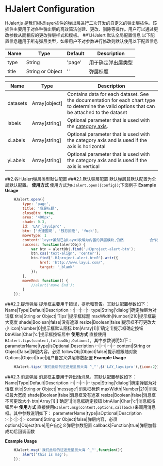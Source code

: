 # HJalert Configuration


HJalertjs 是我们根据layer插件的弹出层进行二次开发的自定义的弹出层插件。该插件主要用于对各种弹出层的高效简洁创建、更改、删除等操作。用户可以通过更改参数从而相应的更改弹层样式和模板。
##1.HJalert 默认全局配置信息
以下配置信息适用于所有弹层类型，如果用户不对参数进行修改则默认使用以下配置信息


Name | Type | Default | Description
--- | --- | --- |----
type | String | 'page' | 用于确定弹出层类型
title | String or Object | '' | 弹层标题



Name | Type | Description
--- | --- | ----
datasets | Array[object] | Contains data for each dataset. See the documentation for each chart type to determine the valid options that can be attached to the dataset
labels | Array[string] | Optional parameter that is used with the [category axis](#scales-category-scale).
xLabels | Array[string] | Optional parameter that is used with the category axis and is used if the axis is horizontal
yLabels | Array[string] | Optional parameter that is used with the category axis and is used if the axis is vertical



##2.各HJalert弹层类型默认配置
###2.1.默认弹层配置
默认弹层其默认配置为全局默认配置。
**使用方式**
使用方式为`HJalert.open({config})`;下面例子
**Example Usage**
```javascript
    HJalert.open({
        type: 'page',
        title: '我是标题',
        closeBtn: true,
        area: '400px',
        shade: 0.3,
        id: 'LAY_layuipro' ,
        btn: ['火速围观', '残忍拒绝', 'fuck'],
        moveType: 1 
        content:'layer虽然已被Layui收编为内置的弹层模块,仍然            会作为一个独立组件全力维护、升级。',
        success: function(alertObj) {
            var btn = alertObj.find('.HJproject-alert-btn');
            btn.css('text-align', 'center');
            btn.find('.HJproject-alert-btn0').attr({
                href: 'http://www.layui.com/',
                target: '_blank'
            });
        },
        moveEnd: function() {
            //alert('move End');
        }
    });
```
###2.2.提示弹层
  提示框主要用于错误，提示和警告。其默认配置参数如下：
  Name|Type|Default|Description
  :-:|:-:|:-:|:-
  type|String|'dialog'|确定弹层为对话框
  title|String or Object|'Tips'|提示框标题
  maxWidth|Number|210|提示框最大宽度
  shade|Boolean|false|没有遮罩
  resize|Boolean|false|提示框不可更改大小
  icon|Number|0|提示框默认图标
  btn|Array[1]|['确定']|提示框确定按钮
  btnAlian|Char|'c'|提示框按钮居中
  **使用方式**
  直接使用`HJalert.tips(content,followObj,Options)`，其中参数说明如下：
parameterName|type|isOptional|Description
  :-:|:-:|:-:|:-
  content|String or Object|false|弹层内容，必须
  followObj|Object|false|提示框跟随对象
  Options|Object|true|用户自定义弹层参数配置
  **Example Usage**
```javascript
    HJalert.tips('我们此后的征途是星辰大海 ^_^',$('LAY_layuipro'),{icon:2});
```
  
###2.3.消息弹层
消息框主要用于弹出话消息，其默认配置参数如下：
  Name|Type|Default|Description
  :-:|:-:|:-:|:-
  type|String|'dialog'|确定弹层为对话框
  title|String or Object|'message'|消息框标题
  maxWidth|Number|210|消息框最大宽度
  shade|Boolean|false|消息框没有遮罩
  resize|Boolean|false|消息框不可更改大小
  btn|Array[1]|['确定']|消息框确定按钮
  btnAlian|Char|'c'|消息框按钮居中
  **使用方式**
  直接使用`HJalert.msg(content,options,callback)`来调用消息框。其中参数说明如下：
  parameterName|type|isOptional|Description
  :-:|:-:|:-:|:-
  content|String or Object|false|弹层内容，必须
  options|Object|true|用户自定义弹层参数配置
  callback|Function|true|弹层加载成功后回调函数
  
  **Example Usage**
```javascript
    HJalert.msg('我们此后的征途是星辰大海 ^_^',function(){
    	alert('this is msg');
    });
```




